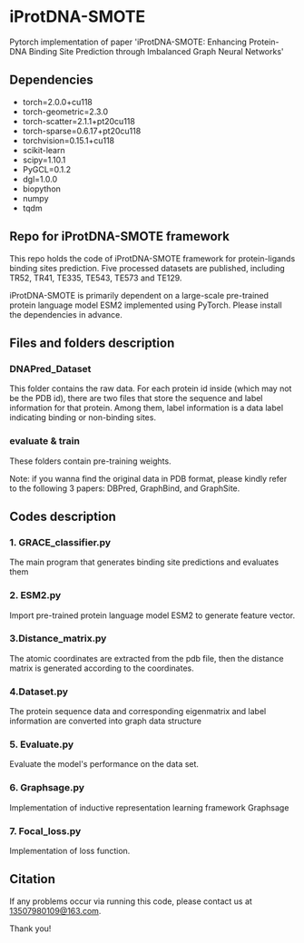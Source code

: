 # iProtDNA-SMOTE
Pytorch implementation of paper 'iProtDNA-SMOTE: Enhancing Protein-DNA Binding Site Prediction through Imbalanced Graph Neural Networks' 

## Dependencies
- torch=2.0.0+cu118
- torch-geometric=2.3.0
- torch-scatter=2.1.1+pt20cu118
- torch-sparse=0.6.17+pt20cu118
- torchvision=0.15.1+cu118
- scikit-learn
- scipy=1.10.1
- PyGCL=0.1.2
- dgl=1.0.0
- biopython
- numpy
- tqdm

## Repo for iProtDNA-SMOTE framework
This repo holds the code of iProtDNA-SMOTE framework for protein-ligands binding sites prediction. Five processed datasets are published, including TR52, TR41, TE335, TE543, TE573 and TE129.

iProtDNA-SMOTE is primarily dependent on a large-scale pre-trained protein language model ESM2 implemented using PyTorch. Please install the dependencies in advance.

## Files and folders description
### DNAPred_Dataset
This folder contains the raw data. For each protein id inside (which may not be the PDB id), there are two files that store the sequence and label information for that protein. Among them, label information is a data label indicating binding or non-binding sites.
### evaluate & train
These folders contain pre-training weights.

Note: if you wanna find the original data in PDB format, please kindly refer to the following 3 papers: DBPred, GraphBind, and GraphSite.



## Codes description
### 1. GRACE_classifier.py
The main program that generates binding site predictions and evaluates them

### 2. ESM2.py
Import pre-trained protein language model ESM2 to generate feature vector.

### 3.Distance_matrix.py

The atomic coordinates are extracted from the pdb file, then the distance matrix is generated according to the coordinates.

### 4.Dataset.py

The protein sequence data and corresponding eigenmatrix and label information are converted into graph data structure

### 5. Evaluate.py

Evaluate the model's performance on the data set.

### 6. Graphsage.py

Implementation of inductive representation learning framework Graphsage

### 7. Focal_loss.py

Implementation of loss function.

## Citation

If any problems occur via running this code, please contact us at 13507980109@163.com.

Thank you!

